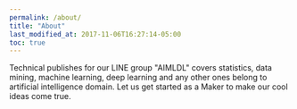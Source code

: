 ```yaml
---
permalink: /about/
title: "About"
last_modified_at: 2017-11-06T16:27:14-05:00
toc: true
---
```


Technical publishes for our LINE group "AIMLDL" covers statistics, data mining, machine learning, deep learning and any other ones belong to artificial intelligence domain. Let us get started as a Maker to make our cool ideas come true.

